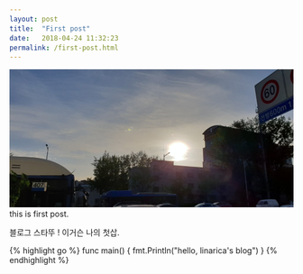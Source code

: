 ```yaml
---
layout: post
title:  "First post"
date:   2018-04-24 11:32:23
permalink: /first-post.html
---
```

<span class="image featured"><img src="/images/201804211800.jpeg" alt=""></span>
this is first post.

블로그 스타뚜 !
이거슨 나의 첫삽.


{% highlight go %}
func main() {
    fmt.Println("hello, linarica's blog")
}
{% endhighlight %}

